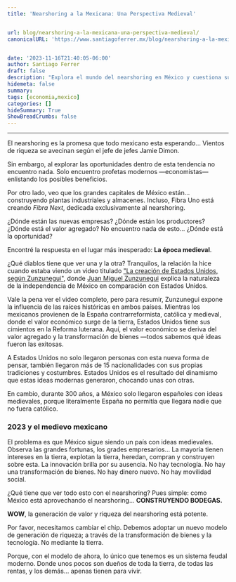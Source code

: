 ```yaml
---
title: 'Nearshoring a la Mexicana: Una Perspectiva Medieval'


url: blog/nearshoring-a-la-mexicana-una-perspectiva-medieval/
canonicalURL: 'https://www.santiagoferrer.mx/blog/nearshoring-a-la-mexicana-una-perspectiva-medieval/'


date: '2023-11-16T21:40:05-06:00'
author: Santiago Ferrer
draft: false
description: "Explora el mundo del nearshoring en México y cuestiona sus promesas de riqueza. Descubre cómo las raíces medievales del país afectan la innovación y la movilidad social."
hidemeta: false
summary:
tags: [economia,mexico]
categories: []
hideSummary: True
ShowBreadCrumbs: false
---
```

***

El nearshoring es la promesa que todo mexicano esta esperando... Vientos de riqueza se avecinan según el jefe de jefes Jamie Dimon. 

Sin embargo, al explorar las oportunidades dentro de esta tendencia no encuentro nada. Solo encuentro profetas modernos —economistas— enlistando los posibles beneficios.

Por otro lado, veo que los grandes capitales de México están... construyendo plantas industriales y almacenes. Incluso, Fibra Uno está creando *Fibra Next*, dedicada exclusivamente al nearshoring.

¿Dónde están las nuevas empresas? ¿Dónde están los productores? ¿Dónde está el valor agregado? No encuentro nada de esto... ¿Dónde está la oportunidad?

Encontré la respuesta en el lugar más inesperado: **La época medieval**.

¿Qué diablos tiene que ver una y la otra? Tranquilos, la relación la hice cuando estaba viendo un video titulado ["La creación de Estados Unidos, según Zunzunegui"](https://www.youtube.com/watch?v=1QkrOKsliT0&ab_channel=EddyWarman), donde [Juan Miguel Zunzunegui](https://www.instagram.com/jmzunzu/?hl=en) explica la naturaleza de la independencia de México en comparación con Estados Unidos.

Vale la pena ver el video completo, pero para resumir, Zunzunegui expone la influencia de las raíces históricas en ambos países. Mientras los mexicanos provienen de la España contrarreformista, católica y medieval, donde el valor económico surge de la tierra, Estados Unidos tiene sus cimientos en la Reforma luterana. Aquí, el valor económico se deriva del valor agregado y la transformación de bienes —todos sabemos qué ideas fueron las exitosas.

A Estados Unidos no solo llegaron personas con esta nueva forma de pensar, también llegaron más de 15 nacionalidades con sus propias tradiciones y costumbres. Estados Unidos es el resultado del dinamismo que estas ideas modernas generaron, chocando unas con otras.

En cambio, durante 300 años, a México solo llegaron españoles con ideas medievales, porque literalmente España no permitía que llegara nadie que no fuera católico.

### 2023 y el medievo mexicano
El problema es que México sigue siendo un país con ideas medievales. Observa las grandes fortunas, los grades empresarios... La mayoría tienen intereses en la tierra, explotan la tierra, heredan, compran y construyen sobre esta. La innovación brilla por su ausencia. No hay tecnología. No hay una transformación de bienes. No hay dinero nuevo. No hay movilidad social.

¿Qué tiene que ver todo esto con el nearshoring? Pues simple: como México está aprovechando el nearshoring... **CONSTRUYENDO BODEGAS.**

**WOW**, la generación de valor y riqueza del nearshoring está potente.

Por favor, necesitamos cambiar el chip. Debemos adoptar un nuevo modelo de generación de riqueza; a través de la transformación de bienes y la tecnología. No mediante la tierra.

Porque, con el modelo de ahora, lo único que tenemos es un sistema feudal moderno. Donde unos pocos son dueños de toda la tierra, de todas las rentas, y los demás... apenas tienen para vivir.

